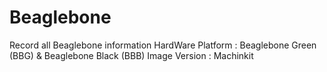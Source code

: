 # Beaglebone
Record all Beaglebone information
HardWare Platform : Beaglebone Green (BBG) & Beaglebone Black (BBB)
Image Version : Machinkit
